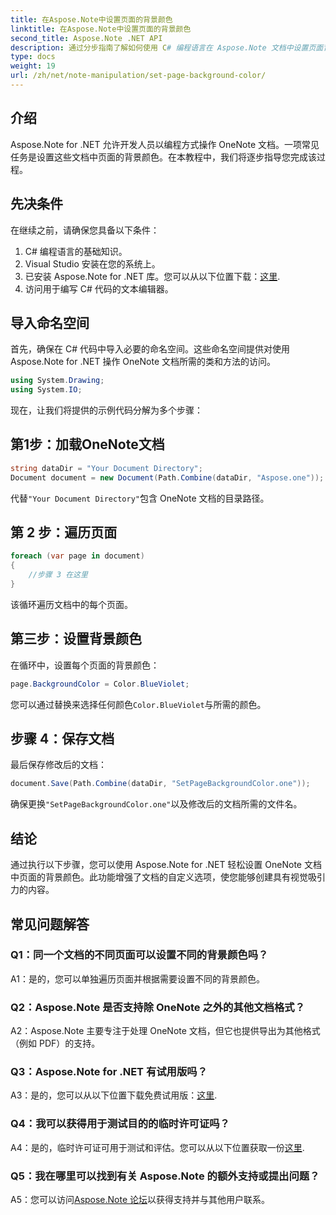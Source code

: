 ```yaml
---
title: 在Aspose.Note中设置页面的背景颜色
linktitle: 在Aspose.Note中设置页面的背景颜色
second_title: Aspose.Note .NET API
description: 通过分步指南了解如何使用 C# 编程语言在 Aspose.Note 文档中设置页面背景颜色。
type: docs
weight: 19
url: /zh/net/note-manipulation/set-page-background-color/
---
```

## 介绍

Aspose.Note for .NET 允许开发人员以编程方式操作 OneNote 文档。一项常见任务是设置这些文档中页面的背景颜色。在本教程中，我们将逐步指导您完成该过程。

## 先决条件

在继续之前，请确保您具备以下条件：

1. C# 编程语言的基础知识。
2. Visual Studio 安装在您的系统上。
3. 已安装 Aspose.Note for .NET 库。您可以从以下位置下载：[这里](https://releases.aspose.com/note/net/).
4. 访问用于编写 C# 代码的文本编辑器。

## 导入命名空间

首先，确保在 C# 代码中导入必要的命名空间。这些命名空间提供对使用 Aspose.Note for .NET 操作 OneNote 文档所需的类和方法的访问。

```csharp
using System.Drawing;
using System.IO;

```

现在，让我们将提供的示例代码分解为多个步骤：

## 第1步：加载OneNote文档

```csharp
string dataDir = "Your Document Directory";
Document document = new Document(Path.Combine(dataDir, "Aspose.one"));
```

代替`"Your Document Directory"`包含 OneNote 文档的目录路径。

## 第 2 步：遍历页面

```csharp
foreach (var page in document)
{
    //步骤 3 在这里
}
```

该循环遍历文档中的每个页面。

## 第三步：设置背景颜色

在循环中，设置每个页面的背景颜色：

```csharp
page.BackgroundColor = Color.BlueViolet;
```

您可以通过替换来选择任何颜色`Color.BlueViolet`与所需的颜色。

## 步骤 4：保存文档

最后保存修改后的文档：

```csharp
document.Save(Path.Combine(dataDir, "SetPageBackgroundColor.one"));
```

确保更换`"SetPageBackgroundColor.one"`以及修改后的文档所需的文件名。

## 结论

通过执行以下步骤，您可以使用 Aspose.Note for .NET 轻松设置 OneNote 文档中页面的背景颜色。此功能增强了文档的自定义选项，使您能够创建具有视觉吸引力的内容。

## 常见问题解答

### Q1：同一个文档的不同页面可以设置不同的背景颜色吗？

A1：是的，您可以单独遍历页面并根据需要设置不同的背景颜色。

### Q2：Aspose.Note 是否支持除 OneNote 之外的其他文档格式？

A2：Aspose.Note 主要专注于处理 OneNote 文档，但它也提供导出为其他格式（例如 PDF）的支持。

### Q3：Aspose.Note for .NET 有试用版吗？

A3：是的，您可以从以下位置下载免费试用版：[这里](https://releases.aspose.com/).

### Q4：我可以获得用于测试目的的临时许可证吗？

 A4：是的，临时许可证可用于测试和评估。您可以从以下位置获取一份[这里](https://purchase.aspose.com/temporary-license/).

### Q5：我在哪里可以找到有关 Aspose.Note 的额外支持或提出问题？

 A5：您可以访问[Aspose.Note 论坛](https://forum.aspose.com/c/note/28)以获得支持并与其他用户联系。